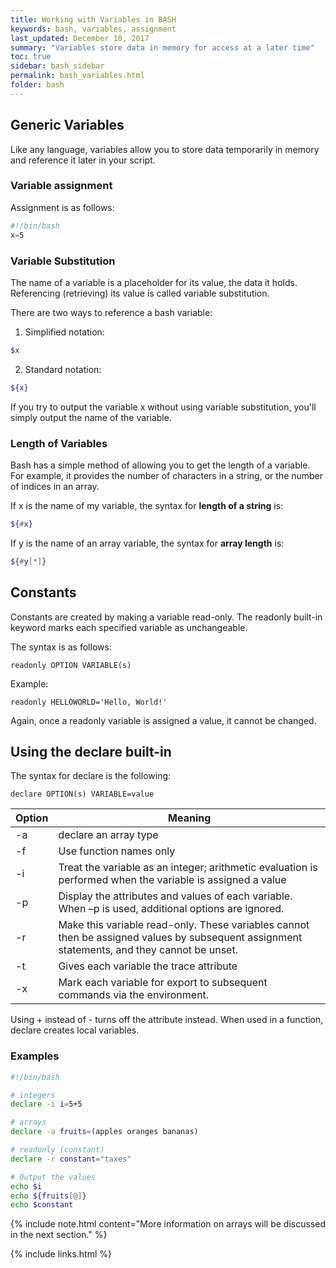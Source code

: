 ```yaml
---
title: Working with Variables in BASH
keywords: bash, variables, assignment
last_updated: December 10, 2017
summary: "Variables store data in memory for access at a later time"
toc: true
sidebar: bash_sidebar
permalink: bash_variables.html
folder: bash
---
```


## Generic Variables
Like any language, variables allow you to store data temporarily in memory and
reference it later in your script.

### Variable assignment

Assignment is as follows:

```sh
#!/bin/bash
x=5
```

### Variable Substitution
The name of a variable is a placeholder for its value, the data it holds.
Referencing (retrieving) its value is called variable substitution.

There are two ways to reference a bash variable:

1) Simplified notation:

```sh
$x
```

2) Standard notation:

```sh
${x}
```

If you try to output the variable x without using variable substitution, you'll
simply output the name of the variable.

### Length of Variables
Bash has a simple method of allowing you to get the length of a variable. For
example, it provides the number of characters in a string, or the number of
indices in an array.

If x is the name of my variable, the syntax for **length of a string** is:

```sh
${#x}
```

If y is the name of an array variable, the syntax for **array length** is:

```sh
${#y[*]}
```

## Constants
Constants are created by making a variable read-only.  The readonly built-in
keyword marks each specified variable as unchangeable.

The syntax is as follows:

    readonly OPTION VARIABLE(s)

Example:

    readonly HELLOWORLD='Hello, World!'

Again, once a readonly variable is assigned a value, it cannot be changed.

## Using the declare built-in

The syntax for declare is the following:

    declare OPTION(s) VARIABLE=value

| Option | Meaning |
|-------|--------|
| -a | declare an array type |
| -f | Use function names only |
| -i | Treat the variable as an integer; arithmetic evaluation is performed when the variable is assigned a value |
| -p | Display the attributes and values of each variable.  When –p is used, additional options are ignored. |
| -r | Make this variable read-only.  These variables cannot then be assigned values by subsequent assignment statements, and they cannot be unset. |
| -t | Gives each variable the trace attribute |
| -x | Mark each variable for export to subsequent commands via the environment. |

Using + instead of - turns off the attribute instead. When used in a function,
declare creates local variables.

### Examples

```sh
#!/bin/bash

# integers
declare -i i=5+5

# arrays
declare -a fruits=(apples oranges bananas)

# readonly (constant)
declare -r constant="taxes"

# Output the values
echo $i
echo ${fruits[@]}
echo $constant
```

{% include note.html content="More information on arrays will be discussed in
the next section." %}

{% include links.html %}
